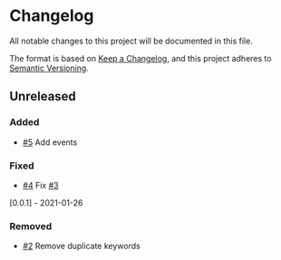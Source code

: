# Changelog

All notable changes to this project will be documented in this file.

The format is based on [Keep a Changelog](https://keepachangelog.com/en/1.0.0/), and this project adheres
to [Semantic Versioning](https://semver.org/spec/v2.0.0.html).

<!-- changelog-linker -->

## Unreleased

### Added

- [#5] Add events

### Fixed

- [#4] Fix [#3]

[0.0.1] - 2021-01-26

### Removed

- [#2] Remove duplicate keywords

[#2]: https://github.com/zingimmick/laravel-vote/pull/2

[#5]: https://github.com/zingimmick/laravel-vote/pull/5

[#4]: https://github.com/zingimmick/laravel-vote/pull/4

[#3]: https://github.com/zingimmick/laravel-vote/pull/3
